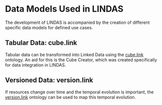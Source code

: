 # Data Models Used in LINDAS

The development of LINDAS is accompanied by the creation of different specific data models for defined use cases.

## Tabular Data: cube.link

Tabular data can be transformed into Linked Data using the [cube.link](https://cube.link) ontology. An aid for this is the Cube Creator, which was created specifically for data integration in LINDAS.

## Versioned Data: version.link

If resources change over time and the temporal evolution is important, the [version.link](https://version.link) ontology can be used to map this temporal evolution.
